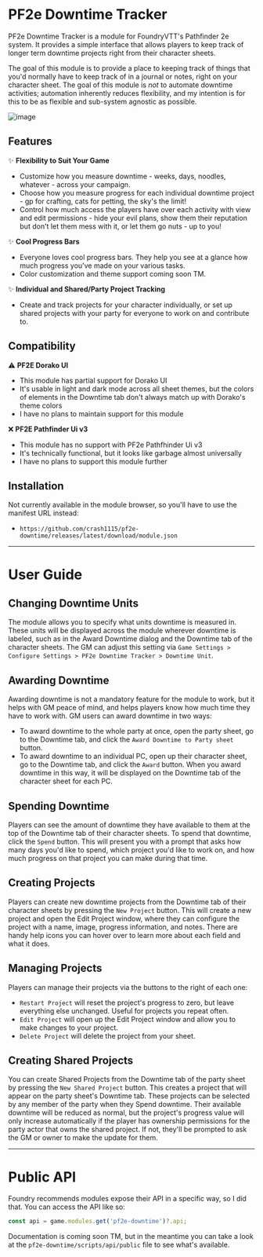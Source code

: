 # PF2e Downtime Tracker

PF2e Downtime Tracker is a module for FoundryVTT's Pathfinder 2e system. It provides a simple interface that allows players to keep track of longer term downtime projects right from their character sheets.

The goal of this module is to provide a place to keeping track of things that you'd normally have to keep track of in a journal or notes, right on your character sheet. The goal of this module is *not* to automate downtime activities; automation inherently reduces flexibility, and my intention is for this to be as flexible and sub-system agnostic as possible.

![image](https://github.com/user-attachments/assets/8d668372-9560-47f5-ba13-f4ecb175b2b2)

## Features

✨ **Flexibility to Suit Your Game**
- Customize how you measure downtime - weeks, days, noodles, whatever  - across your campaign.
- Choose how you measure progress for each individual downtime project - gp for crafting, cats for petting, the sky's the limit!
- Control how much access the players have over each activity with view and edit permissions - hide your evil plans, show them their reputation but don't let them mess with it, or let them go nuts - up to you!

✨ **Cool Progress Bars**
- Everyone loves cool progress bars. They help you see at a glance how much progress you've made on your various tasks.
- Color customization and theme support coming soon TM.

✨ **Individual and Shared/Party Project Tracking**
- Create and track projects for your character individually, or set up shared projects with your party for everyone to work on and contribute to.

## Compatibility

⚠️ **PF2E Dorako UI**
- This module has partial support for Dorako UI
- It's usable in light and dark mode across all sheet themes, but the colors of elements in the Downtime tab don't always match up with Dorako's theme colors
- I have no plans to maintain support for this module

❌ **PF2E Pathfinder Ui v3**
- This module has no support with PF2e Pathfhinder Ui v3
- It's technically functional, but it looks like garbage almost universally
- I have no plans to support this module further

## Installation

Not currently available in the module browser, so you'll have to use the manifest URL instead:
- `https://github.com/crash1115/pf2e-downtime/releases/latest/download/module.json`

---

# User Guide

## Changing Downtime Units
The module allows you to specify what units downtime is measured in. These units will be displayed across the module wherever downtime is labeled, such as in the Award Downtime dialog and the Downtime tab of the character sheets. The GM can adjust this setting via `Game Settings > Configure Settings > PF2e Downtime Tracker > Downtime Unit`.

## Awarding Downtime
Awarding downtime is not a mandatory feature for the module to work, but it helps with GM peace of mind, and helps players know how much time they have to work with. GM users can award downtime in two ways:
- To award downtime to the whole party at once, open the party sheet, go to the Downtime tab, and click the `Award Downtime to Party sheet` button.
- To award downtime to an individual PC, open up their character sheet, go to the Downtime tab, and click the `Award` button.
When you award downtime in this way, it will be displayed on the Downtime tab of the character sheet for each PC.

## Spending Downtime
Players can see the amount of downtime they have available to them at the top of the Downtime tab of their character sheets. To spend that downtime, click the `Spend` button. This will present you with a prompt that asks how many days you'd like to spend, which project you'd like to work on, and how much progress on that project you can make during that time.

## Creating Projects
Players can create new downtime projects from the Downtime tab of their character sheets by pressing the `New Project` button. This will create a new project and open the Edit Project window, where they can configure the project with a name, image, progress information, and notes. There are handy help icons you can hover over to learn more about each field and what it does.

## Managing Projects
Players can manage their projects via the buttons to the right of each one:
- `Restart Project` will reset the project's progress to zero, but leave everything else unchanged. Useful for projects you repeat often.
- `Edit Project` will open up the Edit Project window and allow you to make changes to your project.
- `Delete Project` will delete the project from your sheet.

## Creating Shared Projects
You can create Shared Projects from the Downtime tab of the party sheet by pressing the `New Shared Project` button. This creates a project that will appear on the party sheet's Downtime tab. These projects can be selected by any member of the party when they Spend downtime. Their available downtime will be reduced as normal, but the project's progress value will only increase automatically if the player has ownership permissions for the party actor that owns the shared project. If not, they'll be prompted to ask the GM or owner to make the update for them.

---

# Public API
Foundry recommends modules expose their API in a specific way, so I did that. You can access the API like so:
```js
const api = game.modules.get('pf2e-downtime')?.api;
```
Documentation is coming soon TM, but in the meantime you can take a look at the `pf2e-downtime/scripts/api/public` file to see what's available.